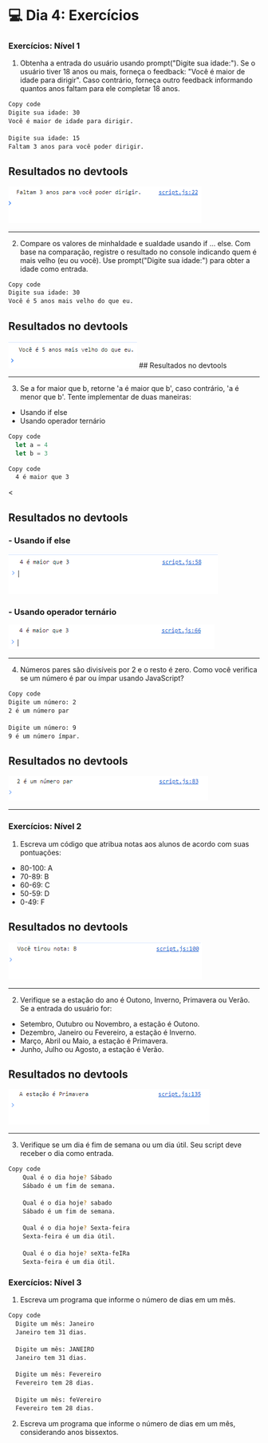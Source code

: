 
# 💻 Dia 4: Exercícios

### Exercícios: Nível 1

1. Obtenha a entrada do usuário usando prompt("Digite sua idade:"). Se o usuário tiver 18 anos ou mais, forneça o feedback: "Você é maior de idade para dirigir". Caso contrário, forneça outro feedback informando quantos anos faltam para ele completar 18 anos.

```sh
Copy code
Digite sua idade: 30
Você é maior de idade para dirigir.

Digite sua idade: 15
Faltam 3 anos para você poder dirigir.
```

## Resultados no devtools

<img src="./assets/img/image.png">

---

2. Compare os valores de minhaIdade e suaIdade usando if … else. Com base na comparação, registre o resultado no console indicando quem é mais velho (eu ou você). Use prompt("Digite sua idade:") para obter a idade como entrada.

```sh
Copy code
Digite sua idade: 30
Você é 5 anos mais velho do que eu.
```

## Resultados no devtools

<img src="./assets/img/image2.png"> 
## Resultados no devtools

---

3. Se a for maior que b, retorne 'a é maior que b', caso contrário, 'a é menor que b'. Tente implementar de duas maneiras:

- Usando if else
- Usando operador ternário

```js
Copy code
  let a = 4
  let b = 3
```

```sh
Copy code
  4 é maior que 3
```
<
## Resultados no devtools
 
 ### - Usando if else
<img src="./assets/img/image3.png"> 

 ### - Usando operador ternário
<img src="./assets/img/image3-1.png"> 

---

4. Números pares são divisíveis por 2 e o resto é zero. Como você verifica se um número é par ou ímpar usando JavaScript?


```sh
Copy code
Digite um número: 2
2 é um número par

Digite um número: 9
9 é um número ímpar.
```

## Resultados no devtools
 
<img src="./assets/img/image4.png"> 

---

### Exercícios: Nível 2
1. Escreva um código que atribua notas aos alunos de acordo com suas pontuações:

- 80-100: A
- 70-89: B
- 60-69: C
- 50-59: D
- 0-49: F

## Resultados no devtools
 
<img src="./assets/img/image5.png"> 

---

2. Verifique se a estação do ano é Outono, Inverno, Primavera ou Verão. Se a entrada do usuário for:

- Setembro, Outubro ou Novembro, a estação é Outono.
- Dezembro, Janeiro ou Fevereiro, a estação é Inverno.
- Março, Abril ou Maio, a estação é Primavera.
- Junho, Julho ou Agosto, a estação é Verão.

## Resultados no devtools
 
<img src="./assets/img/image6.png"> 

---

3. Verifique se um dia é fim de semana ou um dia útil. Seu script deve receber o dia como entrada.

```sh
Copy code
    Qual é o dia hoje? Sábado
    Sábado é um fim de semana.

    Qual é o dia hoje? sabado
    Sábado é um fim de semana.

    Qual é o dia hoje? Sexta-feira
    Sexta-feira é um dia útil.

    Qual é o dia hoje? seXta-feIRa
    Sexta-feira é um dia útil.
```

### Exercícios: Nível 3

1. Escreva um programa que informe o número de dias em um mês.

```sh
Copy code
  Digite um mês: Janeiro
  Janeiro tem 31 dias.

  Digite um mês: JANEIRO
  Janeiro tem 31 dias.

  Digite um mês: Fevereiro
  Fevereiro tem 28 dias.

  Digite um mês: feVereiro
  Fevereiro tem 28 dias.
```  
2. Escreva um programa que informe o número de dias em um mês, considerando anos bissextos.